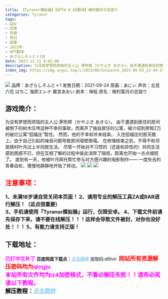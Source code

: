 ```yaml
---
title: 【Tyranor模拟器】【GPT4.0 AI翻译】槇村葉月の恋語り
categories: Tyranor
tags:
- ADV
- 恋爱
- 同居
- 奇幻
- 甜蜜
- 2021年
- GPT翻译
- あざらしそふと＋1社
date: 2023-12-11 8:02:00
description: 为没有梦想而烦恼的主人公·茅吹辉（かやぶき あきら）。由于遭遇到居住的房间被倒下的树木压垮这种不幸的事故，而离开了独自居住的公寓，被介绍到房租2万的破烂公寓“招福庄”暂住。然而，他的不幸却并未结束。入住招福庄的那天晚上，由于自己引起的噪音问题导致房间墙壁倒塌。在修理结束之前，不得不和邻居槙村叶月过上半同居生活。尽管一开始对不习惯的（还是和异性的）共同生活感到困惑不已，但在互相了解的过程中彼此消除了隔阂，距离也开始一点点缩短了。
index_img: https://img.acgus.top/i/2023/06/Snipaste_2023-06-03_22-44-15.webp
---
```

![](https://img.acgus.top/i/2023/06/Snipaste_2023-06-03_22-44-15.webp)
品牌：あざらしそふと＋1
发售日期：2021-09-24
原画：あにぃ
声优：北見六花 はちこ 海原エレナ 霧宮あおい
剧本：保桜
原名：槇村葉月の恋語り

## 游戏简介：
为没有梦想而烦恼的主人公·茅吹辉（かやぶき あきら）。
由于遭遇到居住的房间被倒下的树木压垮这种不幸的事故，而离开了独自居住的公寓，被介绍到房租2万的破烂公寓“招福庄”暂住。
然而，他的不幸却并未结束。
入住招福庄的那天晚上，由于自己引起的噪音问题导致房间墙壁倒塌。
在修理结束之前，不得不和邻居槙村叶月过上半同居生活。
尽管一开始对不习惯的（还是和异性的）共同生活感到困惑不已，但在互相了解的过程中彼此消除了隔阂，距离也开始一点点缩短了。
直到有一天，他被叶月拜托帮忙参与对方感兴趣的电影制作——
一度失去的青春齿轮，慢慢地静静地开始了转动。
![](https://img.acgus.top/i/2023/06/Snipaste_2023-06-03_22-45-16.webp)
![](https://img.acgus.top/i/2023/06/Snipaste_2023-06-03_22-45-07.webp)
![](https://img.acgus.top/i/2023/06/Snipaste_2023-06-03_22-44-28.webp)





## <font color=#FF0000 >注意事项：</font>
<font size=3><b>1、未满18岁请自觉关闭本页面！
2、请用专业的解压工具ZA或RAR进行解压！（这点很重要）           
3、手机请使用『Tyranor模拟器』运行，仅限安卓。
4、下载文件前请先保存下来，请不要在线解压！！！这样会导致文件被封，对你也没好处！！！
5、有能力请支持正版！</b></font>

## 下载地址：
<font color=#FF00FF size=3><b>已打中文补丁</b></font>
<b>百度网盘下载点：</b><a href="https://pan.baidu.com/s/1T_VPHB6SMmQ0O8_kL-1eHg?pwd=d6hm" style="color: #87CEEB;"><b>点击跳转</b></a> 提取码:d6hm
<a style="padding: 0" href="https://post.qingju.org/AD/"><img style="max-width:100%" src="https://img.acgus.top/i/2024/07/478f689b8021d8d499ab43d21acf137a.gif" alt=""></a>
<b><font color=#FF0000 size=4>网站所有资源解压密码均为</b></font><b><font color=#FF00FF size=4>qingju</font><font color=#FF0000 ></font></b><br><b><font color=#FF00FF size=4>本站所有文件均为lz4加密格式，不看必解压失败！！请务必阅读以下教程。</b></font><br><b><font color=#000 size=4>解压教程：</b><a href="https://post.qingju.org/tutorial/000/" style="color: #87CEEB;"><b>点击跳转</b></a>
